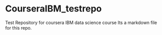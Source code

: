 # CourseraIBM_testrepo
Test Repository for coursera IBM data science course
Its a markdown file for this repo.
